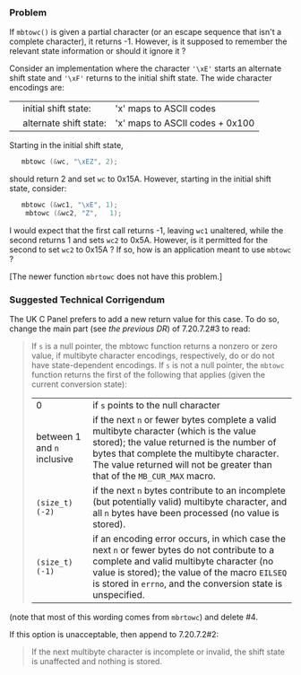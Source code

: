 ### Problem

If `mbtowc()` is given a partial character (or an escape sequence that isn't a
complete character), it returns -1. However, is it supposed to remember the
relevant state information or should it ignore it ?

Consider an implementation where the character `'\xE'` starts an alternate shift
state and `'\xF'` returns to the initial shift state. The wide character
encodings are:

|  |  |  |
| --- | --- | --- |
|  | initial shift state: | 'x' maps to ASCII codes |
|  | alternate shift state: | 'x' maps to ASCII codes \+ 0x100 |

Starting in the initial shift state,

```c
   mbtowc (&wc, "\xEZ", 2);
```

should return 2 and set `wc` to 0x15A. However, starting in the initial shift
state, consider:

```c
   mbtowc (&wc1, "\xE", 1);
    mbtowc (&wc2, "Z",   1);
```

I would expect that the first call returns -1, leaving `wc1` unaltered, while
the second returns 1 and sets `wc2` to 0x5A. However, is it permitted for the
second to set `wc2` to 0x15A ? If so, how is an application meant to use
`mbtowc` ?

\[The newer function `mbrtowc` does not have this problem.\]

### Suggested Technical Corrigendum

The UK C Panel prefers to add a new return value for this case. To do so, change
the main part (see *the previous DR*) of 7.20.7.2#3 to read:

> If `s` is a null pointer, the mbtowc function returns a nonzero or zero value,
> if multibyte character encodings, respectively, do or do not have
> state-dependent encodings. If `s` is not a null pointer, the `mbtowc` function
> returns the first of the following that applies (given the current conversion
> state):
>
> |  |  |
> | --- | --- |
> | 0 | if `s` points to the null character |
> | between 1 and `n` inclusive | if the next `n` or fewer bytes complete a valid multibyte character (which is the value stored); the value returned is the number of bytes that complete the multibyte character. The value returned will not be greater than that of the `MB_CUR_MAX` macro. |
> | `(size_t)(-2)` | if the next `n` bytes contribute to an incomplete (but potentially valid) multibyte character, and all `n` bytes have been processed (no value is stored). |
> | `(size_t)(-1)` | if an encoding error occurs, in which case the next `n` or fewer bytes do not contribute to a complete and valid multibyte character (no value is stored); the value of the macro `EILSEQ` is stored in `errno`, and the conversion state is unspecified. |

(note that most of this wording comes from `mbrtowc`) and delete #4.

If this option is unacceptable, then append to 7.20.7.2#2:

> If the next multibyte character is incomplete or invalid, the shift state is
> unaffected and nothing is stored.

